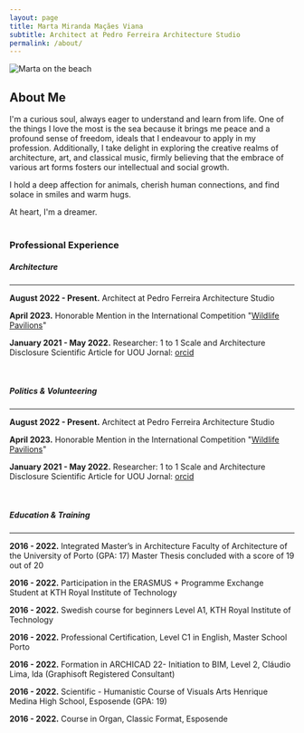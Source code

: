 ```yaml
---
layout: page
title: Marta Miranda Maçães Viana
subtitle: Architect at Pedro Ferreira Architecture Studio
permalink: /about/
---
```


![Marta on the beach]({{site.baseurl}}/assets/images/marta_by_the_beach.png)

## About Me

I'm a curious soul, always eager to understand and learn from life. One of the things I love the most is the sea because it brings me peace and a profound sense of freedom, ideals that I endeavour to apply in my profession. Additionally, I take delight in exploring the creative realms of architecture, art, and classical music, firmly believing that the embrace of various art forms fosters our intellectual and social growth.

I hold a deep affection for animals, cherish human connections, and find solace in smiles and warm hugs.

At heart, I'm a dreamer.
<br/>
<br/>

### Professional Experience

##### Architecture
<hr/>

**​August 2022 - Present.** Architect at Pedro Ferreira Architecture Studio

**April 2023.** Honorable Mention in the International Competition "[Wildlife Pavilions](https://www.terravivacompetitions.com/wildlife-pavilions-competition-results-2023/)"

**January 2021 - May 2022.**  Researcher: 1 to 1 Scale and Architecture Disclosure 
Scientific Article for UOU Jornal: [orcid](https://orcid.org/0000-0002-9994-7610)

<br/>

##### Politics & Volunteering
<hr/>

**​August 2022 - Present.** Architect at Pedro Ferreira Architecture Studio


**April 2023.** Honorable Mention in the International Competition "[Wildlife Pavilions](https://www.terravivacompetitions.com/wildlife-pavilions-competition-results-2023/)"


**January 2021 - May 2022.**  Researcher: 1 to 1 Scale and Architecture Disclosure 
Scientific Article for UOU Jornal: [orcid](https://orcid.org/0000-0002-9994-7610)

<br/>

##### Education & Training
<hr/>

**2016 - 2022.** Integrated Master’s in Architecture Faculty of Architecture of the University of Porto (GPA: 17)
Master Thesis concluded with a score of 19 out of 20

**2016 - 2022.** Participation in the ERASMUS + Programme Exchange Student at KTH Royal Institute of Technology

**2016 - 2022.** Swedish course for beginners Level A1, KTH Royal Institute of Technology

**2016 - 2022.** Professional Certification, Level C1 in English, Master School Porto


**2016 - 2022.** Formation in ARCHICAD 22- Initiation to BIM, Level 2, Cláudio Lima, lda (Graphisoft Registered Consultant)


**2016 - 2022.** Scientific - Humanistic Course of Visuals Arts
Henrique Medina High School, Esposende (GPA: 19)

**2016 - 2022.** Course in Organ, Classic Format, Esposende